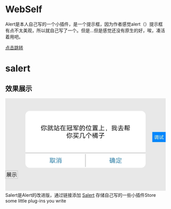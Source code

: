 # WebSelf
 Alert是本人自己写的一个小插件，是一个提示框，因为作者感觉alert（）提示框有点不太美观，所以就自己写了一个。但是...但是感觉还没有原生的好，唉，凑活着用吧。
 
 [点击跳转](https://github.com/Gshihao/WebSelf/tree/main/Alert)
 
 # salert
 ## 效果展示
 ![效果图](https://github.com/Gshihao/WebSelf/blob/SHAO/Salert/IMG_20230619_104704.jpg?raw=true)
  Salert是Alert的改进版，通过链接添加
  [Salert](https://github.com/Gshihao/WebSelf/tree/a16049dbe51d2990f047cf1a6d1feb6758d0cfce/Salert)
存储自己写的一些小插件Store some little plug-ins you write
